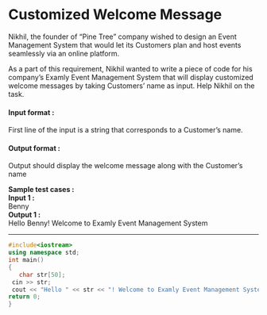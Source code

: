 # Customized Welcome Message

Nikhil, the founder of “Pine Tree” company wished to design an Event Management System that would let its Customers plan and host events seamlessly via an online platform.

As a part of this requirement, Nikhil wanted to write a piece of code for his company’s Examly Event Management System that will display customized welcome messages by taking Customers’ name as input. Help Nikhil on the task.

#### Input format :
First line of the input is a string that corresponds to a Customer’s name. 

#### Output format :
Output should display the welcome message along with the Customer’s name

**Sample test cases : <br>
Input 1 :** <br>
Benny<br>
**Output 1 :** <br>
Hello Benny! Welcome to Examly Event Management System

----------------------------------------------------------------------------------------------------------------------------------------------------------------------

```cpp
#include<iostream>
using namespace std;
int main()
{
   char str[50];
 cin >> str;
 cout << "Hello " << str << "! Welcome to Examly Event Management System" <<endl;
return 0;
}

```
